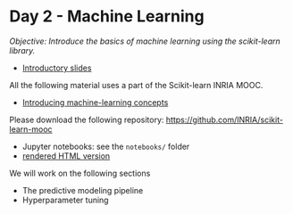 # Day 2 - Machine Learning

*Objective: Introduce the basics of machine learning using the scikit-learn library.*


- [Introductory slides](https://github.com/rth/data-science-workshop-2021/files/6498933/2021-cds-workshop-machine-learning-with-python.pdf)

All the following material uses a part of the Scikit-learn INRIA MOOC.

- [Introducing machine-learning concepts](https://inria.github.io/scikit-learn-mooc/slides/?file=ml_concepts.md#1)

Please download the following repository: https://github.com/INRIA/scikit-learn-mooc
 - Jupyter notebooks: see the `notebooks/` folder
 - [rendered HTML version](https://inria.github.io/scikit-learn-mooc/predictive_modeling_pipeline/predictive_modeling_module_intro.html)

We will work on the following sections
 - The predictive modeling pipeline
 - Hyperparameter tuning
